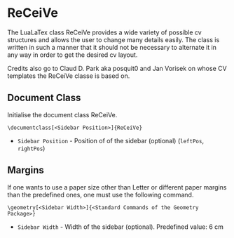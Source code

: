# ReCeiVe

The LuaLaTex class ReCeiVe provides a wide variety of possible cv structures and allows the user to change many details easily. The class is written in such a manner that it should not be necessary to alternate it in any way in order to get the desired cv layout.

Credits also go to Claud D. Park aka posquit0 and Jan Vorisek on whose CV templates the ReCeiVe classe is based on.

## Document Class

Initialise the document class ReCeiVe.
```
\documentclass[<Sidebar Position>]{ReCeiVe}
```
 * `Sidebar Position` - Position of of the sidebar (optional) (`leftPos`, `rightPos`)

## Margins

If one wants to use a paper size other than Letter or different paper margins than the predefined ones, one must use the following command.
```
\geometry[<Sidebar Width>]{<Standard Commands of the Geometry Package>}
```
* `Sidebar Width` - Width of the sidebar (optional). Predefined value: 6 cm
